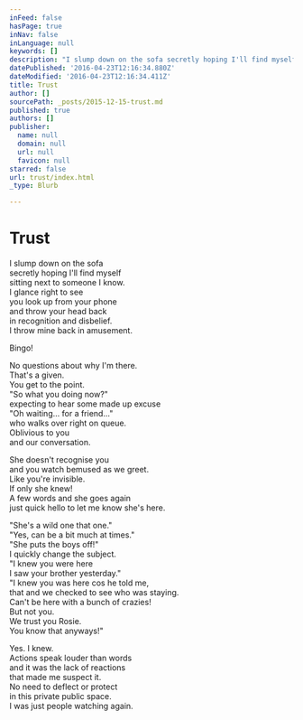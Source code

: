 ```yaml
---
inFeed: false
hasPage: true
inNav: false
inLanguage: null
keywords: []
description: "I slump down on the sofa secretly hoping I'll find myself sitting next to someone I know. I glance right to see you look up from your phone and throw your head back in recognition and disbelief. I throw mine back in amusement."
datePublished: '2016-04-23T12:16:34.880Z'
dateModified: '2016-04-23T12:16:34.411Z'
title: Trust
author: []
sourcePath: _posts/2015-12-15-trust.md
published: true
authors: []
publisher:
  name: null
  domain: null
  url: null
  favicon: null
starred: false
url: trust/index.html
_type: Blurb

---
```

# Trust

I slump down on the sofa  
secretly hoping I'll find myself  
sitting next to someone I know.  
I glance right to see  
you look up from your phone  
and throw your head back  
in recognition and disbelief.  
I throw mine back in amusement.

Bingo!

No questions about why I'm there.  
That's a given.  
You get to the point.  
"So what you doing now?"  
expecting to hear some made up excuse  
"Oh waiting... for a friend..."  
who walks over right on queue.  
Oblivious to you  
and our conversation.

She doesn't recognise you  
and you watch bemused as we greet.  
Like you're invisible.  
If only she knew!  
A few words and she goes again  
just quick hello to let me know she's here.

"She's a wild one that one."  
"Yes, can be a bit much at times."  
"She puts the boys off!"  
I quickly change the subject.  
"I knew you were here  
I saw your brother yesterday."  
"I knew you was here cos he told me,  
that and we checked to see who was staying.  
Can't be here with a bunch of crazies!  
But not you.  
We trust you Rosie.  
You know that anyways!"

Yes. I knew.  
Actions speak louder than words  
and it was the lack of reactions  
that made me suspect it.  
No need to deflect or protect  
in this private public space.  
I was just people watching again.